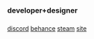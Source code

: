 ### developer+designer
###
[discord](https://discord.com/user/1102042422898335754)
[behance](https://behance.net/dreidelman)
[steam](https://steamcommunity.com/id/contrapuntal)
[site](https://dreidel.wtf)
